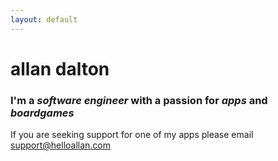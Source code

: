 ```yaml
---
layout: default
---
```


# allan dalton

### I'm a _software engineer_ with a passion for _apps_ and _boardgames_

If you are seeking support for one of my apps please email [support@helloallan.com](support@helloallan.com)
